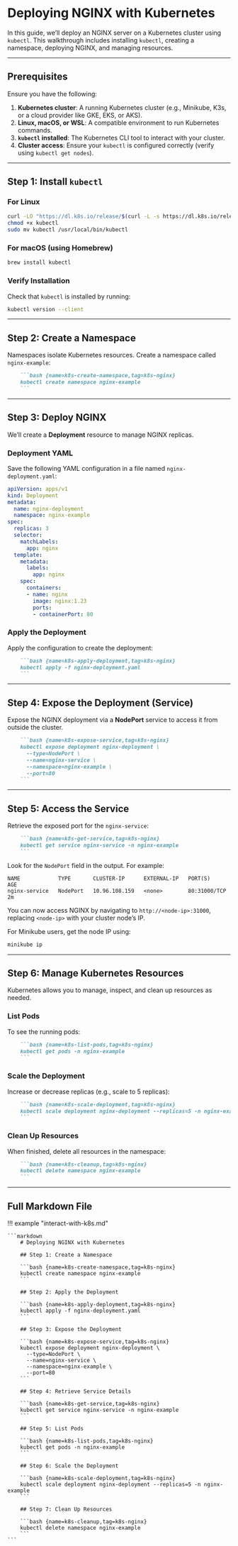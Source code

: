 # Deploying NGINX with Kubernetes

In this guide, we’ll deploy an NGINX server on a Kubernetes cluster using `kubectl`. This walkthrough includes installing `kubectl`, creating a namespace, deploying NGINX, and managing resources.

---

## Prerequisites

Ensure you have the following:

1. **Kubernetes cluster**: A running Kubernetes cluster (e.g., Minikube, K3s, or a cloud provider like GKE, EKS, or AKS).
2. **Linux, macOS, or WSL**: A compatible environment to run Kubernetes commands.
3. **`kubectl` installed**: The Kubernetes CLI tool to interact with your cluster.
4. **Cluster access**: Ensure your `kubectl` is configured correctly (verify using `kubectl get nodes`).

---

## Step 1: Install `kubectl`

### For Linux

```bash
curl -LO "https://dl.k8s.io/release/$(curl -L -s https://dl.k8s.io/release/stable.txt)/bin/linux/amd64/kubectl"
chmod +x kubectl
sudo mv kubectl /usr/local/bin/kubectl
```

### For macOS (using Homebrew)

```bash
brew install kubectl
```

### Verify Installation

Check that `kubectl` is installed by running:

```bash
kubectl version --client
```

---

## Step 2: Create a Namespace

Namespaces isolate Kubernetes resources. Create a namespace called `nginx-example`:

```markdown
    ```bash {name=k8s-create-namespace,tag=k8s-nginx}
    kubectl create namespace nginx-example
    ```
```

---

## Step 3: Deploy NGINX

We’ll create a **Deployment** resource to manage NGINX replicas. 

### Deployment YAML

Save the following YAML configuration in a file named `nginx-deployment.yaml`:

```yaml
apiVersion: apps/v1
kind: Deployment
metadata:
  name: nginx-deployment
  namespace: nginx-example
spec:
  replicas: 3
  selector:
    matchLabels:
      app: nginx
  template:
    metadata:
      labels:
        app: nginx
    spec:
      containers:
      - name: nginx
        image: nginx:1.23
        ports:
        - containerPort: 80
```

### Apply the Deployment

Apply the configuration to create the deployment:

```markdown
    ```bash {name=k8s-apply-deployment,tag=k8s-nginx}
    kubectl apply -f nginx-deployment.yaml
    ```
```

---

## Step 4: Expose the Deployment (Service)

Expose the NGINX deployment via a **NodePort** service to access it from outside the cluster.

```markdown
    ```bash {name=k8s-expose-service,tag=k8s-nginx}
    kubectl expose deployment nginx-deployment \
      --type=NodePort \
      --name=nginx-service \
      --namespace=nginx-example \
      --port=80
    ```
```

---

## Step 5: Access the Service

Retrieve the exposed port for the `nginx-service`:

```markdown
    ```bash {name=k8s-get-service,tag=k8s-nginx}
    kubectl get service nginx-service -n nginx-example
    ```
```

Look for the `NodePort` field in the output. For example:

```console
NAME            TYPE       CLUSTER-IP      EXTERNAL-IP   PORT(S)        AGE
nginx-service   NodePort   10.96.108.159   <none>        80:31000/TCP   2m
```

You can now access NGINX by navigating to `http://<node-ip>:31000`, replacing `<node-ip>` with your cluster node’s IP.

For Minikube users, get the node IP using:

```bash
minikube ip
```

---

## Step 6: Manage Kubernetes Resources

Kubernetes allows you to manage, inspect, and clean up resources as needed.

### List Pods

To see the running pods:

```markdown
    ```bash {name=k8s-list-pods,tag=k8s-nginx}
    kubectl get pods -n nginx-example
    ```
```

### Scale the Deployment

Increase or decrease replicas (e.g., scale to 5 replicas):

```markdown
    ```bash {name=k8s-scale-deployment,tag=k8s-nginx}
    kubectl scale deployment nginx-deployment --replicas=5 -n nginx-example
    ```
```

### Clean Up Resources

When finished, delete all resources in the namespace:

```markdown
    ```bash {name=k8s-cleanup,tag=k8s-nginx}
    kubectl delete namespace nginx-example
    ```
```

---

## Full Markdown File

!!! example "interact-with-k8s.md"

    ```markdown
        # Deploying NGINX with Kubernetes

        ## Step 1: Create a Namespace

        ```bash {name=k8s-create-namespace,tag=k8s-nginx}
        kubectl create namespace nginx-example
        ```

        ## Step 2: Apply the Deployment

        ```bash {name=k8s-apply-deployment,tag=k8s-nginx}
        kubectl apply -f nginx-deployment.yaml
        ```

        ## Step 3: Expose the Deployment

        ```bash {name=k8s-expose-service,tag=k8s-nginx}
        kubectl expose deployment nginx-deployment \
          --type=NodePort \
          --name=nginx-service \
          --namespace=nginx-example \
          --port=80
        ```

        ## Step 4: Retrieve Service Details

        ```bash {name=k8s-get-service,tag=k8s-nginx}
        kubectl get service nginx-service -n nginx-example
        ```

        ## Step 5: List Pods

        ```bash {name=k8s-list-pods,tag=k8s-nginx}
        kubectl get pods -n nginx-example
        ```

        ## Step 6: Scale the Deployment

        ```bash {name=k8s-scale-deployment,tag=k8s-nginx}
        kubectl scale deployment nginx-deployment --replicas=5 -n nginx-example
        ```

        ## Step 7: Clean Up Resources

        ```bash {name=k8s-cleanup,tag=k8s-nginx}
        kubectl delete namespace nginx-example
        ```
    ```
